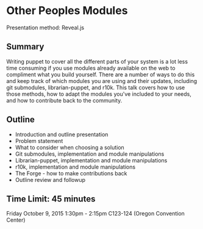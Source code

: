 # Other Peoples Modules
Presentation method: Reveal.js 

## Summary
Writing puppet to cover all the different parts of your system is a lot less time consuming if you use modules already available on the web to compliment what you build yourself. There are a number of ways to do this and keep track of which modules you are using and their updates, including git submodules, librarian-puppet, and r10k. This talk covers how to use those methods, how to adapt the modules you've included to your needs, and how to contribute back to the community.

## Outline
 * Introduction and outline presentation
 * Problem statement
 * What to consider when choosing a solution
 * Git submodules, implementation and module manipulations
 * Librarian-puppet, implementation and module manipulations
 * r10k, implementation and module manipulations
 * The Forge - how to make contributions back
 * Outline review and followup

## Time Limit: 45 minutes
Friday October 9, 2015 1:30pm - 2:15pm 
C123-124 (Oregon Convention Center)
  
   

